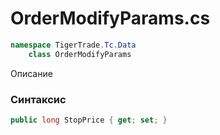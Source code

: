 
# OrderModifyParams.cs
```csharp
namespace TigerTrade.Tc.Data  
    class OrderModifyParams
```

Описание

### Синтаксис
```csharp
public long StopPrice { get; set; }
```
